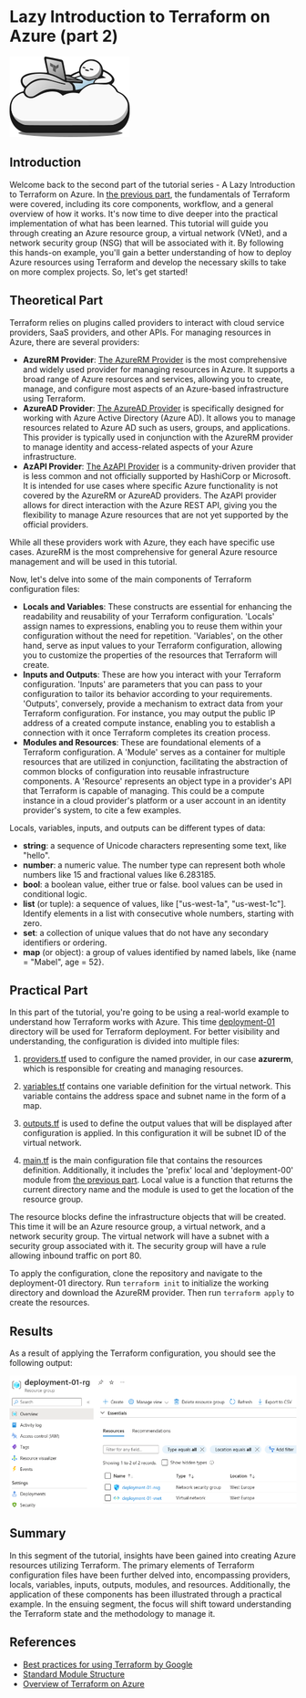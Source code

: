 # Lazy Introduction to Terraform on Azure (part 2)

![](/images/terraform/lazy_intro_logo.png)

## Introduction

Welcome back to the second part of the tutorial series - A Lazy Introduction to Terraform on Azure. In [the previous part](../tf-intro-00/README.md), the fundamentals of Terraform were covered, including its core components, workflow, and a general overview of how it works. It's now time to dive deeper into the practical implementation of what has been learned. This tutorial will guide you through creating an Azure resource group, a virtual network (VNet), and a network security group (NSG) that will be associated with it. By following this hands-on example, you'll gain a better understanding of how to deploy Azure resources using Terraform and develop the necessary skills to take on more complex projects. So, let's get started!

## Theoretical Part

Terraform relies on plugins called providers to interact with cloud service providers, SaaS providers, and other APIs. For managing resources in Azure, there are several providers:

* **AzureRM Provider**: [The AzureRM Provider](https://registry.terraform.io/providers/hashicorp/azurerm/latest/docs) is the most comprehensive and widely used provider for managing resources in Azure. It supports a broad range of Azure resources and services, allowing you to create, manage, and configure most aspects of an Azure-based infrastructure using Terraform.
* **AzureAD Provider**: [The AzureAD Provider](https://registry.terraform.io/providers/hashicorp/azuread/latest/docs) is specifically designed for working with Azure Active Directory (Azure AD). It allows you to manage resources related to Azure AD such as users, groups, and applications. This provider is typically used in conjunction with the AzureRM provider to manage identity and access-related aspects of your Azure infrastructure.
* **AzAPI Provider**: [The AzAPI Provider](https://registry.terraform.io/providers/Azure/azapi/latest/docs) is a community-driven provider that is less common and not officially supported by HashiCorp or Microsoft. It is intended for use cases where specific Azure functionality is not covered by the AzureRM or AzureAD providers. The AzAPI provider allows for direct interaction with the Azure REST API, giving you the flexibility to manage Azure resources that are not yet supported by the official providers.

While all these providers work with Azure, they each have specific use cases. AzureRM is the most comprehensive for general Azure resource management and will be used in this tutorial.

Now, let's delve into some of the main components of Terraform configuration files:
* **Locals and Variables**: These constructs are essential for enhancing the readability and reusability of your Terraform configuration. 'Locals' assign names to expressions, enabling you to reuse them within your configuration without the need for repetition. 'Variables', on the other hand, serve as input values to your Terraform configuration, allowing you to customize the properties of the resources that Terraform will create.
* **Inputs and Outputs**: These are how you interact with your Terraform configuration. 'Inputs' are parameters that you can pass to your configuration to tailor its behavior according to your requirements. 'Outputs', conversely, provide a mechanism to extract data from your Terraform configuration. For instance, you may output the public IP address of a created compute instance, enabling you to establish a connection with it once Terraform completes its creation process.
* **Modules and Resources**: These are foundational elements of a Terraform configuration. A 'Module' serves as a container for multiple resources that are utilized in conjunction, facilitating the abstraction of common blocks of configuration into reusable infrastructure components. A 'Resource' represents an object type in a provider's API that Terraform is capable of managing. This could be a compute instance in a cloud provider's platform or a user account in an identity provider's system, to cite a few examples.

Locals, variables, inputs, and outputs can be different types of data:
* **string**: a sequence of Unicode characters representing some text, like "hello".
* **number**: a numeric value. The number type can represent both whole numbers like 15 and fractional values like 6.283185.
* **bool**: a boolean value, either true or false. bool values can be used in conditional logic.
* **list** (or tuple): a sequence of values, like ["us-west-1a", "us-west-1c"]. Identify elements in a list with consecutive whole numbers, starting with zero.
* **set**: a collection of unique values that do not have any secondary identifiers or ordering.
* **map** (or object): a group of values identified by named labels, like {name = "Mabel", age = 52}.

## Practical Part


In this part of the tutorial, you're going to be using a real-world example to understand how Terraform works with Azure. This time [deployment-01](https://github.com/groovy-sky/lazy-intro-az-terraform/tree/main/deployment-01) directory will be used for Terraform deployment. For better visibility and understanding, the configuration is divided into multiple files:

1. [providers.tf](https://github.com/groovy-sky/lazy-intro-az-terraform/blob/main/deployment-01/providers.tf) used to configure the named provider, in our case **azurerm**, which is responsible for creating and managing resources. 

2. [variables.tf](https://github.com/groovy-sky/lazy-intro-az-terraform/blob/main/deployment-01/variables.tf) contains one variable definition for the virtual network. This variable contains the address space and subnet name in the form of a map.

3. [outputs.tf](https://github.com/groovy-sky/lazy-intro-az-terraform/blob/main/deployment-01/outputs.tf) is used to define the output values that will be displayed after configuration is applied. In this configuration it will be subnet ID of the virtual network.

4. [main.tf](https://github.com/groovy-sky/lazy-intro-az-terraform/blob/main/deployment-01/main.tf) is the main configuration file that contains the resources definition. Additionally, it includes the 'prefix' local  and 'deployment-00' module from [the previous part](../tf-intro-00/README.md). Local value is a function that returns the current directory name and the module is used to get the location of the resource group.

The resource blocks define the infrastructure objects that will be created. This time it will be an Azure resource group, a virtual network, and a network security group. The virtual network will have a subnet with a security group associated with it. The security group will have a rule allowing inbound traffic on port 80.

To apply the configuration, clone the repository and navigate to the deployment-01 directory. Run ```terraform init``` to initialize the working directory and download the AzureRM provider. Then run ```terraform apply``` to create the resources. 



## Results

As a result of applying the Terraform configuration, you should see the following output:


![](/images/terraform/01_rg_overview.png)

## Summary

In this segment of the tutorial, insights have been gained into creating Azure resources utilizing Terraform. The primary elements of Terraform configuration files have been further delved into, encompassing providers, locals, variables, inputs, outputs, modules, and resources. Additionally, the application of these components has been illustrated through a practical example. In the ensuing segment, the focus will shift toward understanding the Terraform state and the methodology to manage it.

## References

* [Best practices for using Terraform by Google](https://cloud.google.com/docs/terraform/best-practices-for-terraform)
* [Standard Module Structure](https://developer.hashicorp.com/terraform/language/modules/develop/structure)
* [Overview of Terraform on Azure](https://learn.microsoft.com/en-us/azure/developer/terraform/overview)
